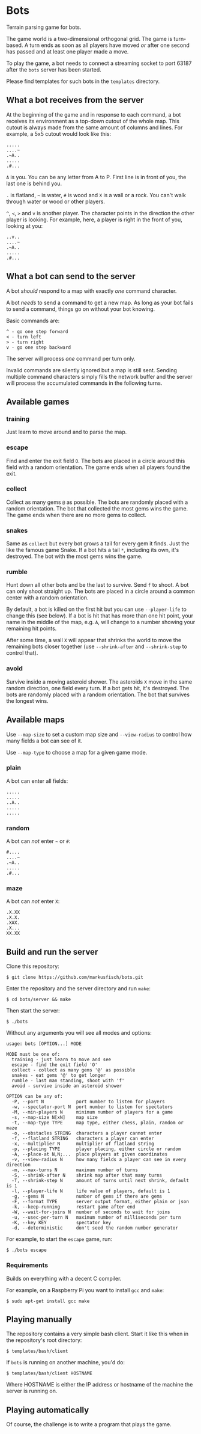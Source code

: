 # Bots

Terrain parsing game for bots.

The game world is a two-dimensional orthogonal grid.
The game is turn-based. A turn ends as soon as all players have moved *or*
after one second has passed and at least one player made a move.

To play the game, a bot needs to connect a streaming socket to port 63187
after the `bots` server has been started.

Please find templates for such bots in the `templates` directory.

## What a bot receives from the server

At the beginning of the game and in response to each command, a bot receives
its environment as a top-down cutout of the whole map. This cutout is always
made from the same amount of columns and lines. For example, a 5x5 cutout
would look like this:

	.....
	....~
	.~A..
	.....
	.#...

`A` is you. You can be any letter from A to P.
First line is in front of you, the last one is behind you.

`.` is flatland, `~` is water, `#` is wood and `X` is a wall or a rock.
You can't walk through water or wood or other players.

`^`, `<`, `>` and `v` is another player. The character points in the
direction the other player is looking. For example, here, a player is
right in the front of you, looking at you:

	..v..
	....~
	.~A..
	.....
	.#...

## What a bot can send to the server

A bot _should_ respond to a map with exactly _one_ command character.

A bot _needs_ to send a command to get a new map. As long as your bot fails
to send a command, things go on without your bot knowing.

Basic commands are:

	^ - go one step forward
	< - turn left
	> - turn right
	v - go one step backward

The server will process _one_ command per turn only.

Invalid commands are silently ignored but a map is still sent.
Sending multiple command characters simply fills the network buffer and the
server will process the accumulated commands in the following turns.

## Available games

### training

Just learn to move around and to parse the map.

### escape

Find and enter the exit field `O`.
The bots are placed in a circle around this field with a random orientation.
The game ends when all players found the exit.

### collect

Collect as many gems `@` as possible.
The bots are randomly placed with a random orientation.
The bot that collected the most gems wins the game.
The game ends when there are no more gems to collect.

### snakes

Same as `collect` but every bot grows a tail for every gem it finds.
Just the like the famous game Snake. If a bot hits a tail `*`, including
its own, it's destroyed. The bot with the most gems wins the game.

### rumble

Hunt down all other bots and be the last to survive. Send `f` to shoot.
A bot can only shoot straight up.
The bots are placed in a circle around a common center with a random
orientation.

By default, a bot is killed on the first hit but you can use `--player-life`
to change this (see below). If a bot is hit that has more than one hit point,
your name in the middle of the map, e.g. `A`, will change to a number showing
your remaining hit points.

After some time, a wall `X` will appear that shrinks the world to move
the remaining bots closer together (use `--shrink-after` and `--shrink-step`
to control that).

### avoid

Survive inside a moving asteroid shower.
The asteroids `X` move in the same random direction, one field every turn.
If a bot gets hit, it's destroyed.
The bots are randomly placed with a random orientation.
The bot that survives the longest wins.

## Available maps

Use `--map-size` to set a custom map size and `--view-radius` to control
how many fields a bot can see of it.

Use `--map-type` to choose a map for a given game mode.

### plain

A bot can enter all fields:

	.....
	.....
	..A..
	.....
	.....

### random

A bot can _not_ enter `~` or `#`:

	#....
	....~
	.~A..
	.....
	.#...

### maze

A bot can _not_ enter `X`:

	.X.XX
	.X.X.
	.XAX.
	.X...
	XX.XX

## Build and run the server

Clone this repository:

	$ git clone https://github.com/markusfisch/bots.git

Enter the repository and the server directory and run `make`:

	$ cd bots/server && make

Then start the server:

	$ ./bots

Without any arguments you will see all modes and options:

```
usage: bots [OPTION...] MODE

MODE must be one of:
  training - just learn to move and see
  escape - find the exit field 'O'
  collect - collect as many gems '@' as possible
  snakes - eat gems '@' to get longer
  rumble - last man standing, shoot with 'f'
  avoid - survive inside an asteroid shower

OPTION can be any of:
  -P, --port N            port number to listen for players
  -w, --spectator-port N  port number to listen for spectators
  -M, --min-players N     minimum number of players for a game
  -s, --map-size N[xN]    map size
  -t, --map-type TYPE     map type, either chess, plain, random or maze
  -o, --obstacles STRING  characters a player cannot enter
  -f, --flatland STRING   characters a player can enter
  -x, --multiplier N      multiplier of flatland string
  -p, --placing TYPE      player placing, either circle or random
  -A, --place-at N,N;...  place players at given coordinates
  -v, --view-radius N     how many fields a player can see in every direction
  -m, --max-turns N       maximum number of turns
  -S, --shrink-after N    shrink map after that many turns
  -T, --shrink-step N     amount of turns until next shrink, default is 1
  -l, --player-life N     life value of players, default is 1
  -g, --gems N            number of gems if there are gems
  -F, --format TYPE       server output format, either plain or json
  -k, --keep-running      restart game after end
  -W, --wait-for-joins N  number of seconds to wait for joins
  -u, --usec-per-turn N   maximum number of milliseconds per turn
  -K, --key KEY           spectator key
  -d, --deterministic     don't seed the random number generator
```

For example, to start the `escape` game, run:

	$ ./bots escape

### Requirements

Builds on everything with a decent C compiler.

For example, on a Raspberry Pi you want to install `gcc` and `make`:

	$ sudo apt-get install gcc make

## Playing manually

The repository contains a very simple bash client. Start it like this
when in the repository's root directory:

	$ templates/bash/client

If `bots` is running on another machine, you'd do:

	$ templates/bash/client HOSTNAME

Where HOSTNAME is either the IP address or hostname of the machine the
server is running on.

## Playing automatically

Of course, the challenge is to write a program that plays the game.
